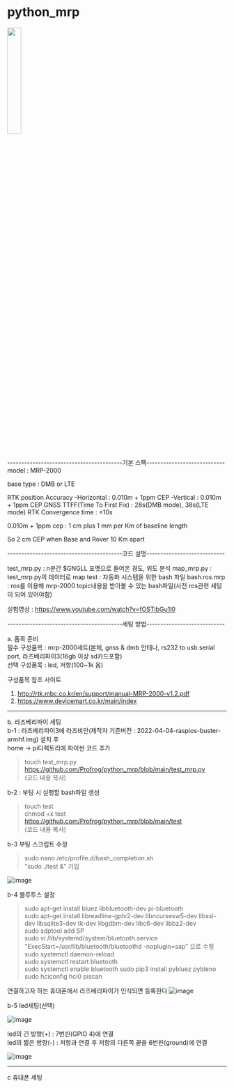 # python_mrp


<img src = "https://user-images.githubusercontent.com/26535065/175887768-87aab946-71c0-4087-b54a-ab333bb2f7d2.jpg" width="25%" height="25%">

-----------------------------------------기본 스펙----------------------------  
model : MRP-2000

base type : DMB or LTE

RTK position Accuracy
-Horizontal : 0.010m + 1ppm CEP
-Vertical : 0.010m + 1ppm CEP
GNSS TTFF(Time To First Fix) : 28s(DMB mode), 38s(LTE mode)
RTK Convergence time : <10s

0.010m + 1ppm cep : 1 cm plus 1 mm per Km of baseline length

So 2 cm CEP when Base and Rover 10 Km apart​

-----------------------------------------코드 설명----------------------------  


test_mrp.py : n분간 $GNGLL 포멧으로 들어온 경도, 위도 분석
map_mrp.py : test_mrp.py의 데이터로 map
test : 자동화 시스템을 위한 bash 파일
bash.ros.mrp : ros를 이용해 mrp-2000 topic내용을 받아볼 수 있는 bash파일(사전 ros관련 세팅이 되어 있어야함)  

실험영상 : https://www.youtube.com/watch?v=fOSTibGu1l0

-----------------------------------------세팅 방법----------------------------  

a. 품목 준비  
필수 구성품목 : mrp-2000세트(본체, gnss & dmb 안테나, rs232 to usb serial port, 라즈베리파이3(16gb 이상 sd카드포함)  
선택 구성품목 : led, 저항(100~1k 옴)  

구성품목 참조 사이트  
1. http://rtk.mbc.co.kr/en/support/manual-MRP-2000-v1.2.pdf  
2. https://www.devicemart.co.kr/main/index  

---

b. 라즈베리파이 세팅  
b-1 : 라즈베리파이3에 라즈비안(제작자 기준버전 : 2022-04-04-raspios-buster-armhf.img) 설치 후  
home -> pi디렉토리에 파이썬 코드 추가

> touch test_mrp.py  
> https://github.com/Profrog/python_mrp/blob/main/test_mrp.py   
> (코드 내용 복사)  
  
b-2 : 부팅 시 실행할 bash파일 생성
> touch test  
> chmod +x test  
> https://github.com/Profrog/python_mrp/blob/main/test  
> (코드 내용 복사)


b-3 부팅 스크립트 수정
> sudo nano /etc/profile.d/bash_completion.sh  
> "sudo ./test &" 기입  

![image](https://user-images.githubusercontent.com/26535065/182524309-f8955f16-83aa-47b3-90a9-1b92e5efac9f.png)

b-4 블루투스 설정  

> sudo apt-get install bluez libbluetooth-dev pi-bluetooth  
> sudo apt-get install libreadline-gplv2-dev libncursesw5-dev libssl-dev libsqlite3-dev tk-dev libgdbm-dev libc6-dev libbz2-dev  
> sudo sdptool add SP  
> sudo vi /lib/systemd/system/bluetooth.service
> "ExecStart=/usr/lib/bluetooth/bluetoothd -noplugin=sap" 으로 수정
> sudo systemctl daemon-reload  
> sudo systemctl restart bluetooth  
> sudo systemctl enable bluetooth
> sudo pip3 install pybluez pybleno  
> sudo hciconfig hci0 piscan  

연결하고자 하는 휴대폰에서 라즈베리파이가 인식되면 등록한다
![image](https://user-images.githubusercontent.com/26535065/182525849-f65b8775-3309-4374-a927-9f92bf20fc2d.png)


b-5 led세팅(선택)

![image](https://user-images.githubusercontent.com/26535065/182523967-30f8819b-ec3e-4286-9ced-cd02ba5cf6de.png)

led의 긴 방향(+) : 7번핀(GPIO 4)에 연결  
led의 짧은 방향(-) : 저항과 연결 후 저항의 다른쪽 끝을 6번핀(ground)에 연결

![image](https://user-images.githubusercontent.com/26535065/182524210-b1b0aad2-dad6-427e-9598-84154c318eb3.png)

---

c 휴대폰 세팅  









